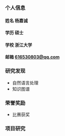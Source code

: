 
### 个人信息
#### 姓名 杨嘉诚
#### 学历 硕士
#### 学校 浙江大学
#### 邮箱 616530803@qq.com

### 研究发现
- 自然语言处理
- 知识图谱

### 荣誉奖励
- 比赛获奖

### 项目研究
